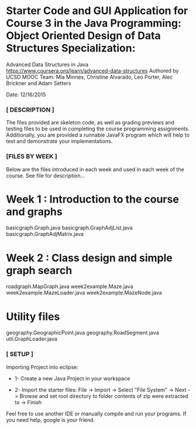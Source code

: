  Starter Code and GUI Application for Course 3 in the Java Programming: Object Oriented Design of Data Structures Specialization:
 ==
Advanced Data Structures in Java
https://www.coursera.org/learn/advanced-data-structures Authored by UCSD MOOC Team: Mia Minnes, Christine Alvarado, Leo Porter, Alec Brickner and Adam Setters

Date: 12/16/2015
### [ DESCRIPTION ]

The files provided are skeleton code, as well as grading previews and 
testing files to be used in completing the course programming 
assignments. Additionally, you are provided a runnable JavaFX program 
which will help to test and demonstrate your implementations.

### [FILES BY WEEK ]

Below are the files introduced in each week and used in each week
of the course. See file for description...

Week 1 : Introduction to the course and graphs
==============================================
basicgraph.Graph.java
basicgraph.GraphAdjList.java
basicgraph.GraphAdjMatrix.java

Week 2 : Class design and simple graph search
==================================================
roadgraph.MapGraph.java
week2example.Maze.java
week2example.MazeLoader.java
week2example.MazeNode.java

Utility files
=============
geography.GeographicPoint.java
geography.RoadSegment.java
util.GraphLoader.java

### [ SETUP ]

Importing Project into eclipse:
	
- 1- Create a new Java Project in your workspace
	
- 2- Import the starter files:
	  File -> Import -> Select "File System" -> Next -> Browse and set 
	  root directory to folder contents of zip were extracted to -> Finish

Feel free to use another IDE or manually compile and run your programs.
If you need help, google is your friend.
